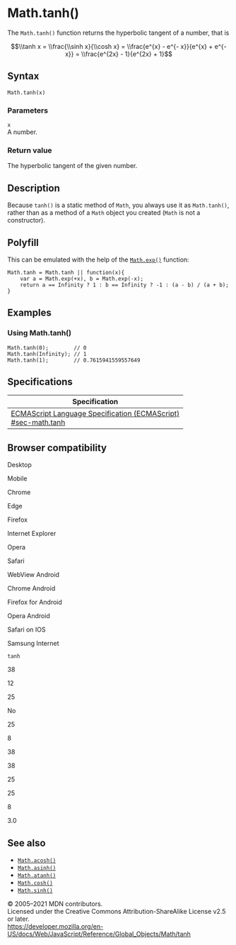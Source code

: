 # Math.tanh()

The `Math.tanh()` function returns the hyperbolic tangent of a number, that is

$$\\tanh x = \\frac{\\sinh x}{\\cosh x} = \\frac{e^{x} - e^{- x}}{e^{x} + e^{- x}} = \\frac{e^{2x} - 1}{e^{2x} + 1}$$

## Syntax

    Math.tanh(x)

### Parameters

`x`  
A number.

### Return value

The hyperbolic tangent of the given number.

## Description

Because `tanh()` is a static method of `Math`, you always use it as `Math.tanh()`, rather than as a method of a `Math` object you created (`Math` is not a constructor).

## Polyfill

This can be emulated with the help of the [`Math.exp()`](exp) function:

    Math.tanh = Math.tanh || function(x){
        var a = Math.exp(+x), b = Math.exp(-x);
        return a == Infinity ? 1 : b == Infinity ? -1 : (a - b) / (a + b);
    }

## Examples

### Using Math.tanh()

    Math.tanh(0);        // 0
    Math.tanh(Infinity); // 1
    Math.tanh(1);        // 0.7615941559557649

## Specifications

<table><thead><tr class="header"><th>Specification</th></tr></thead><tbody><tr class="odd"><td><a href="https://tc39.es/ecma262/#sec-math.tanh">ECMAScript Language Specification (ECMAScript)<br />
<span class="small">#sec-math.tanh</span></a></td></tr></tbody></table>

## Browser compatibility

Desktop

Mobile

Chrome

Edge

Firefox

Internet Explorer

Opera

Safari

WebView Android

Chrome Android

Firefox for Android

Opera Android

Safari on IOS

Samsung Internet

`tanh`

38

12

25

No

25

8

38

38

25

25

8

3.0

## See also

-   [`Math.acosh()`](acosh)
-   [`Math.asinh()`](asinh)
-   [`Math.atanh()`](atanh)
-   [`Math.cosh()`](cosh)
-   [`Math.sinh()`](sinh)

© 2005–2021 MDN contributors.  
Licensed under the Creative Commons Attribution-ShareAlike License v2.5 or later.  
<a href="https://developer.mozilla.org/en-US/docs/Web/JavaScript/Reference/Global_Objects/Math/tanh" class="_attribution-link">https://developer.mozilla.org/en-US/docs/Web/JavaScript/Reference/Global_Objects/Math/tanh</a>
